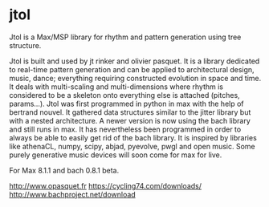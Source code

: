 # jtol

Jtol is a Max/MSP library for rhythm and pattern generation using tree structure.

Jtol is built and used by jt rinker and olivier pasquet. It is a library dedicated to real-time pattern generation and can be applied to architectural design, music, dance; everything requiring constructed evolution in space and time. It deals with multi-scaling and multi-dimensions where rhythm is considered to be a skeleton onto everything else is attached (pitches, params…).  Jtol was first programmed in python in max with the help of bertrand nouvel. It gathered data structures similar to the jitter library but with a nested architecture. A newer version is now using the bach library and still runs in max. It has nevertheless been programmed in order to always be able to easily get rid of the bach library. It is inspired by libraries like athenaCL, numpy, scipy, abjad, pyevolve, pwgl and open music. Some purely generative music devices will soon come for max for live.

For Max 8.1.1 and bach 0.8.1 beta.

http://www.opasquet.fr
https://cycling74.com/downloads/
http://www.bachproject.net/download